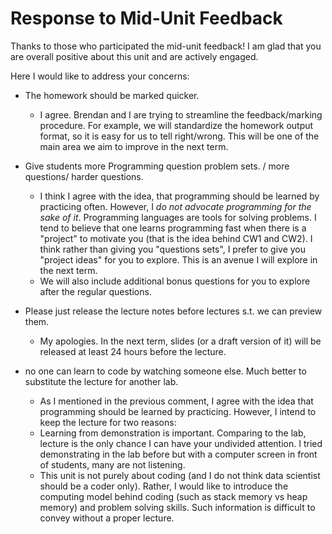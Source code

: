 # Response to Mid-Unit Feedback

Thanks to those who participated the mid-unit feedback! I am glad that you are overall positive about this unit and are actively engaged. 

Here I would like to address your concerns: 

- The homework should be marked quicker. 
  - I agree. Brendan and I are trying to streamline the feedback/marking procedure. For example, we will standardize the homework output format, so it is easy for us to tell right/wrong. This will be one of the main area we aim to improve in the next term. 

- Give students more Programming question problem sets. / more questions/ harder questions. 
  - I think I agree with the idea, that programming should be learned by practicing often. However, I *do not advocate programming for the sake of it*. Programming languages are tools for solving problems. I tend to believe that one learns programming fast when there is a "project" to motivate you (that is the idea behind CW1 and CW2). I think rather than giving you "questions sets", I prefer to give you "project ideas" for you to explore. This is an avenue I will explore in the next term. 
  - We will also include additional bonus questions for you to explore after the regular questions. 

- Please just release the lecture notes before lectures s.t. we can preview them. 
  - My apologies. In the next term, slides (or a draft version of it) will be released at least 24 hours before the lecture. 

- no one can learn to code by watching someone else. Much better to substitute the lecture for another lab.
  - As I mentioned in the previous comment, I agree with the idea that programming should be learned by practicing. However, I intend to keep the lecture for two reasons: 
  - Learning from demonstration is important. Comparing to the lab, lecture is the only chance I can have your undivided attention. I tried demonstrating in the lab before but with a computer screen in front of students, many are not listening. 
  - This unit is not purely about coding (and I do not think data scientist should be a coder only). Rather, I would like to introduce the computing model behind coding (such as stack memory vs heap memory) and problem solving skills. Such information is difficult to convey without a proper lecture. 